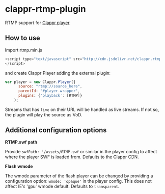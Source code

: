 clappr-rtmp-plugin
==================

RTMP support for [Clappr player](http://github.com/globocom/clappr)

## How to use

Import rtmp.min.js

```javascript
<script type="text/javascript" src="http://cdn.jsdelivr.net/clappr.rtmp/0.0.6/rtmp.min.js">
</script>
```
and create Clappr Player adding the external plugin:

```javascript
var player = new Clappr.Player({
      source: "rtmp://source_here", 
      parentId: "#player-wrapper", 
      plugins: {'playback': [RTMP]}
    );
```

Streams that has `live` on their URL will be handled as live streams. If not so, the plugin will play the source as VoD.

## Additional configuration options

**RTMP.swf path**

Provide `swfPath: '/assets/RTMP.swf` or similar in the player config to affect where the player SWF is loaded from. Defaults to the Clappr CDN.

**Flash wmode**

 The wmode parameter of the flash player can be changed by providing a configuration option: `wmode: 'opaque'` in the player config. This does not affect IE's 'gpu' wmode default. Defaults to `transparent`.